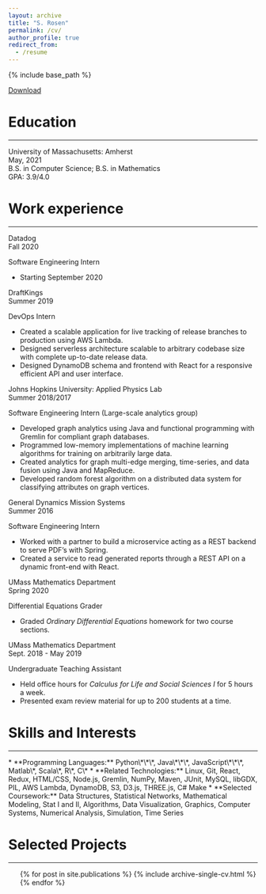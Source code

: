 ```yaml
---
layout: archive
title: "S. Rosen"
permalink: /cv/
author_profile: true
redirect_from:
  - /resume
---
```


{% include base_path %}

<link rel="stylesheet" href="/assets/css/cv.css">

<div id="as_pdf">
  <a href="/files/cv.pdf">
    <i class="fas fa-file-pdf" aria-hidden="true"></i> Download
  </a>
</div>

Education
======
<hr id="education_bar" />

<div id="education_box">
  <div> University of Massachusetts: Amherst </div>

  <div> May, 2021 </div>

  <div> B.S. in Computer Science; B.S. in Mathematics </div>

  <div> GPA: 3.9/4.0 </div>
</div>

Work experience
======
<hr />

<div id="work_box">
  <div class="job_box">
    <div class="job_title">
      <div>Datadog</div>
      <div>Fall 2020</div>
    </div>
    <p>Software Engineering Intern</p>
    <ul>
      <li> Starting September 2020 </li>
    </ul>
  </div>
  <div class="job_box">
    <div class="job_title">
      <div>DraftKings</div>
      <div>Summer 2019</div>
    </div>
    <p>DevOps Intern</p>
    <ul>
      <li> Created a scalable application for live tracking of release branches to production using AWS Lambda. </li>
      <li> Designed serverless architecture scalable to arbitrary codebase size with complete up-to-date release data. </li>
      <li> Designed DynamoDB schema and frontend with React for a responsive efficient API and user interface. </li>
    </ul>
  </div>
  <div class="job_box">
    <div class="job_title">
      <div>Johns Hopkins University: Applied Physics Lab</div>
      <div>Summer 2018/2017</div>
    </div>
    <p>Software Engineering Intern (Large-scale analytics group)</p>
    <ul>
      <li> Developed graph analytics using Java and functional programming with Gremlin for compliant graph databases. </li>
      <li> Programmed low-memory implementations of machine learning algorithms for training on arbitrarily large data. </li>
      <li> Created analytics for graph multi-edge merging, time-series, and data fusion using Java and MapReduce. </li>
      <li> Developed random forest algorithm on a distributed data system for classifying attributes on graph vertices. </li>
    </ul>
  </div>

  <div class="job_box">
    <div class="job_title">
      <div>General Dynamics Mission Systems</div>
      <div>Summer 2016</div>
    </div>
    <p>Software Engineering Intern</p>
    <ul>
      <li> Worked with a partner to build a microservice acting as a REST backend to serve PDF’s with Spring. </li>
      <li> Created a service to read generated reports through a REST API on a dynamic front-end with React. </li>
    </ul>
  </div>  
  <div class="job_box">
    <div class="job_title">
      <div>UMass Mathematics Department</div>
      <div>Spring 2020</div>
    </div>
    <p>Differential Equations Grader</p>
    <ul>
      <li> Graded <i>Ordinary Differential Equations</i> homework for two course sections. </li>
    </ul>
  </div>
  <div class="job_box">
    <div class="job_title">
      <div>UMass Mathematics Department</div>
      <div>Sept. 2018 - May 2019</div>
    </div>
    <p>Undergraduate Teaching Assistant</p>
    <ul>
      <li> Held office hours for <i>Calculus for Life and Social Sciences I</i> for 5 hours a week. </li>
      <li> Presented exam review material for up to 200 students at a time. </li>
    </ul>
  </div>
</div>


Skills and Interests
======
<hr />
* **Programming Languages:** Python\*\*\*, Java\*\*\*, JavaScript\*\*\*, Matlab\*, Scala\*, R\*, C\*
* **Related Technologies:** Linux, Git, React, Redux, HTML/CSS, Node.js, Gremlin, NumPy, Maven, JUnit, MySQL, libGDX, PIL, AWS Lambda, DynamoDB, S3, D3.js, THREE.js, C# Make
* **Selected Coursework:** Data Structures, Statistical Networks, Mathematical Modeling, Stat I and II, Algorithms, Data Visualization, Graphics, Computer Systems, Numerical Analysis, Simulation, Time Series

Selected Projects
======
<hr />

  <ul>{% for post in site.publications %}
    {% include archive-single-cv.html %}
  {% endfor %}
  </ul>

